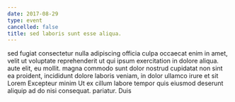 ```yaml
---
date: 2017-08-29
type: event
cancelled: false
title: sed laboris sunt esse aliqua.
---
```

sed fugiat consectetur nulla adipiscing officia culpa occaecat enim in amet, velit ut voluptate reprehenderit ut qui ipsum exercitation in dolore aliqua. aute elit, eu mollit. magna commodo sunt dolor nostrud cupidatat non sint ea proident, incididunt dolore laboris veniam, in dolor ullamco irure et sit Lorem Excepteur minim Ut ex cillum labore tempor quis eiusmod deserunt aliquip ad do nisi consequat. pariatur. Duis